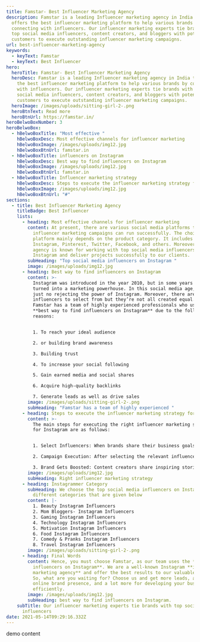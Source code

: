 ```yaml
---
title: Famstar- Best Influencer Marketing Agency
description: Famstar is a leading Influencer marketing agency in India that
  offers the best influencer marketing platform to help various brands by
  connecting with influencers. Our influencer marketing experts tie brands with
  top social media influencers, content creators, and bloggers with potential
  customers to execute outstanding influencer marketing campaigns.
url: best-influencer-marketing-agency
keywords:
  - keyText: Famstar
  - keyText: Best Influencer
hero:
  heroTitle: Famstar- Best Influencer Marketing Agency
  heroDesc: Famstar is a leading Influencer marketing agency in India that offers
    the best influencer marketing platform to help various brands by connecting
    with influencers. Our influencer marketing experts tie brands with top
    social media influencers, content creators, and bloggers with potential
    customers to execute outstanding influencer marketing campaigns.
  heroImage: /images/uploads/sitting-girl-2-.png
  heroBtnText: Read more
  heroBtnUrl: https://famstar.in/
heroBelwoBoxNumber: 3
heroBelwoBox:
  - hBelwoBoxTitle: "Most effective "
    hBelwoBoxDesc: Most effective channels for influencer marketing
    hBelwoBoxImage: /images/uploads/img12.jpg
    hBelwoBoxBtnUrl: famstar.in
  - hBelwoBoxTitle: influencers on Instagram
    hBelwoBoxDesc: Best way to find influencers on Instagram
    hBelwoBoxImage: /images/uploads/img12.jpg
    hBelwoBoxBtnUrl: famstar.in
  - hBelwoBoxTitle: Influencer marketing strategy
    hBelwoBoxDesc: Steps to execute the influencer marketing strategy for Instagram
    hBelwoBoxImage: /images/uploads/img12.jpg
    hBelwoBoxBtnUrl: "#"
sections:
  - title: Best Influencer Marketing Agency
    titleBadge: Best Influencer
    lists:
      - heading: Most effective channels for influencer marketing
        content: At present, there are various social media platforms through which
          influencer marketing campaigns can run successfully. The choice of the
          platform mainly depends on the product category. It includes
          Instagram, Pinterest, Twitter, Facebook, and others. Moreover, our
          agency is known for working with top social media influencers on
          Instagram and deliver projects successfully to our clients.
        subHeading: "Top social media influencers on Instagram "
        image: /images/uploads/img12.jpg
      - heading: Best way to find influencers on Instagram
        content: >-
          Instagram was introduced in the year 2010, but in some years only it
          turned into a marketing powerhouse. In this social media age, there’s
          just no rejecting the power of Instagram. Moreover, there are many
          influencers to select from but they’re not all created equal. Hence,
          Famstar has a team of highly experienced professionals who use the
          **best way to find influencers on Instagram** due to the following
          reasons:


          1. To reach your ideal audience

          2. or building brand awareness

          3. Building trust

          4. To increase your social following

          5. Gain earned media and social shares

          6. Acquire high-quality backlinks

          7. Generate leads as well as drive sales
        image: /images/uploads/sitting-girl-2-.png
        subHeading: "Famstar has a team of highly experienced "
      - heading: Steps to execute the influencer marketing strategy for Instagram
        content: >-
          The main steps for executing the right influencer marketing strategy
          for Instagram are as follows:


          1. Select Influencers: When brands share their business goals then our experts shortlist the right social media influencers. They analyze their followers base, past campaign performances, engagement rates, performance metric, and campaign execution suggest them to the brand finally. Our experts also analyze and research the **best Instagram influencer platforms** and take the next step.

          2. Campaign Execution: After selecting the relevant influencers on Instagram, our team along with influencers, develop valuable content. Then they execute an influencer marketing strategy to empower the audience with this shareable content for better engagement.

          3. Brand Gets Boosted: Content creators share inspiring stories on their Instagram account. Their followers who can ultimately become customers get attention towards the product of the brand. This way we help the brands to get better awareness and lead through our advanced sponsored creator’s videos and images. Hence, being a reliable **Instagram influencer marketing** agency our team delivers you the reckonable successful campaign results through influencer marketing.
        image: /images/uploads/img12.jpg
        subHeading: Right influencer marketing strategy
      - heading: Instagrammer Category
        subHeading: We choose the top social media influencers on Instagram from
          different categories that are given below
        content: |-
          1. Beauty Instagram Influencers
          2. Mom Bloggers- Instagram Influencers
          3. Gaming Instagram Influencers
          4. Technology Instagram Influencers
          5. Motivation Instagram Influencers
          6. Food Instagram Influencers
          7. Comedy & Pranks Instagram Influencers
          8. Travel Instagram Influencers
        image: /images/uploads/sitting-girl-2-.png
      - heading: Final Words
        content: Hence, you must choose Famstar, as our team uses the **best way to find
          influencers on Instagram**. We are a well-known Instagram **influencer
          marketing agency** and offer the best results to our valuable clients.
          So, what are you waiting for? Choose us and get more leads, a better
          online brand presence, and a lot more for developing your business
          efficiently.
        image: /images/uploads/img12.jpg
        subHeading: best way to find influencers on Instagram.
    subTitle: Our influencer marketing experts tie brands with top social media
      influencers
date: 2021-05-14T09:29:16.332Z
---
```

demo content